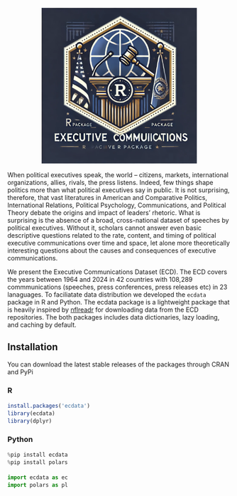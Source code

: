 

<p align="center">
<a href="https://executive-communications-dataset.github.io/ecdata/">
<img src="hex-logo.png" height = "350" class = "center"> </a>
</p>

When political executives speak, the world – citizens, markets,
international organizations, allies, rivals, the press listens. Indeed,
few things shape politics more than what political executives say in
public. It is not surprising, therefore, that vast literatures in
American and Comparative Politics, International Relations, Political
Psychology, Communications, and Political Theory debate the origins and
impact of leaders’ rhetoric. What is surprising is the absence of a
broad, cross-national dataset of speeches by political executives.
Without it, scholars cannot answer even basic descriptive questions
related to the rate, content, and timing of political executive
communications over time and space, let alone more theoretically
interesting questions about the causes and consequences of executive
communications.

We present the Executive Communications Dataset (ECD). The ECD covers
the years between 1964 and 2024 in 42 countries with 108,289
commmunications (speeches, press conferences, press releases etc) in 23
lanaguages. To faciliatate data distribution we developed the `ecdata`
package in R and Python. The ecdata package is a lightweight package
that is heavily inspired by [nflreadr](https://nflreadr.nflverse.com/)
for downloading data from the ECD repositories. The both packages
includes data dictionaries, lazy loading, and caching by default.

## Installation

You can download the latest stable releases of the packages through CRAN
and PyPi

### R

``` r
install.packages('ecdata')
library(ecdata)
library(dplyr)
```

### Python

``` python
%pip install ecdata
%pip install polars

import ecdata as ec
import polars as pl
```
